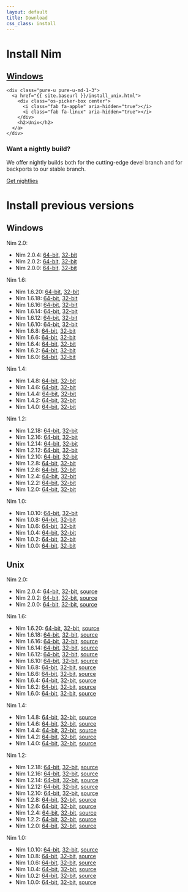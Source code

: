 ```yaml
---
layout: default
title: Download
css_class: install
---
```


<h1 class="text-centered page-title main-heading">Install Nim</h1>

<div class="slim content">
  <div class="pure-g center os-pickers">
    <div class="pure-u pure-u-md-1-3">
      <a href="{{ site.baseurl }}/install_windows.html">
        <div class="os-picker-box center">
          <i class="fab fa-windows" aria-hidden="true"></i>
        </div>
        <h2>Windows</h2>
      </a>
    </div>

    <div class="pure-u pure-u-md-1-3">
      <a href="{{ site.baseurl }}/install_unix.html">
        <div class="os-picker-box center">
          <i class="fab fa-apple" aria-hidden="true"></i>
          <i class="fab fa-linux" aria-hidden="true"></i>
        </div>
        <h2>Unix</h2>
      </a>
    </div>
  </div>
</div>

<section class="background-faded call-to-action">
  <section class="content text-centered center-banner">
    <h1 class="section-heading">
      <i class="far fa-moon fa-2x" aria-hidden="true"></i>
      Want a nightly build?
    </h1>
    <div class="pure-g center">
      <div class="pure-u-1-2">
        <p>
          We offer nightly builds both for the cutting-edge devel branch and
          for backports to our stable branch.
        </p>
      </div>
      <div class="pure-u-1 center">
        <a class="pure-button" href="https://github.com/nim-lang/nightlies/releases">Get nightlies</a>
      </div>
    </div>
  </section>
</section>


<h1 class="text-centered page-title main-heading">Install previous versions</h1>

<div class="slim content center">
  <div class="pure-u pure-u-md-1-3">
    <h2>Windows</h2>
    Nim 2.0:
    <ul>
      <li>Nim 2.0.4:
      <a href="{{ site.baseurl }}/download/nim-2.0.4_x64.zip">64-bit</a>,
      <a href="{{ site.baseurl }}/download/nim-2.0.4_x32.zip">32-bit</a>
      </li>
      <li>Nim 2.0.2:
      <a href="{{ site.baseurl }}/download/nim-2.0.2_x64.zip">64-bit</a>,
      <a href="{{ site.baseurl }}/download/nim-2.0.2_x32.zip">32-bit</a>
      </li>
      <li>Nim 2.0.0:
      <a href="{{ site.baseurl }}/download/nim-2.0.0_x64.zip">64-bit</a>,
      <a href="{{ site.baseurl }}/download/nim-2.0.0_x32.zip">32-bit</a>
      </li>
    </ul>
    Nim 1.6:
    <ul>
      <li>Nim 1.6.20:
      <a href="{{ site.baseurl }}/download/nim-1.6.20_x64.zip">64-bit</a>,
      <a href="{{ site.baseurl }}/download/nim-1.6.20_x32.zip">32-bit</a>
      </li>
      <li>Nim 1.6.18:
      <a href="{{ site.baseurl }}/download/nim-1.6.18_x64.zip">64-bit</a>,
      <a href="{{ site.baseurl }}/download/nim-1.6.18_x32.zip">32-bit</a>
      </li>
      <li>Nim 1.6.16:
      <a href="{{ site.baseurl }}/download/nim-1.6.16_x64.zip">64-bit</a>,
      <a href="{{ site.baseurl }}/download/nim-1.6.16_x32.zip">32-bit</a>
      </li>
      <li>Nim 1.6.14:
      <a href="{{ site.baseurl }}/download/nim-1.6.14_x64.zip">64-bit</a>,
      <a href="{{ site.baseurl }}/download/nim-1.6.14_x32.zip">32-bit</a>
      </li>
      <li>Nim 1.6.12:
      <a href="{{ site.baseurl }}/download/nim-1.6.12_x64.zip">64-bit</a>,
      <a href="{{ site.baseurl }}/download/nim-1.6.12_x32.zip">32-bit</a>
      </li>
      <li>Nim 1.6.10:
      <a href="{{ site.baseurl }}/download/nim-1.6.10_x64.zip">64-bit</a>,
      <a href="{{ site.baseurl }}/download/nim-1.6.10_x32.zip">32-bit</a>
      </li>
      <li>Nim 1.6.8:
      <a href="{{ site.baseurl }}/download/nim-1.6.8_x64.zip">64-bit</a>,
      <a href="{{ site.baseurl }}/download/nim-1.6.8_x32.zip">32-bit</a>
      </li>
      <li>Nim 1.6.6:
      <a href="{{ site.baseurl }}/download/nim-1.6.6_x64.zip">64-bit</a>,
      <a href="{{ site.baseurl }}/download/nim-1.6.6_x32.zip">32-bit</a>
      </li>
      <li>Nim 1.6.4:
      <a href="{{ site.baseurl }}/download/nim-1.6.4_x64.zip">64-bit</a>,
      <a href="{{ site.baseurl }}/download/nim-1.6.4_x32.zip">32-bit</a>
      </li>
      <li>Nim 1.6.2:
      <a href="{{ site.baseurl }}/download/nim-1.6.2_x64.zip">64-bit</a>,
      <a href="{{ site.baseurl }}/download/nim-1.6.2_x32.zip">32-bit</a>
      </li>
      <li>Nim 1.6.0:
      <a href="{{ site.baseurl }}/download/nim-1.6.0_x64.zip">64-bit</a>,
      <a href="{{ site.baseurl }}/download/nim-1.6.0_x32.zip">32-bit</a>
      </li>
    </ul>
    Nim 1.4:
    <ul>
      <li>Nim 1.4.8:
      <a href="{{ site.baseurl }}/download/nim-1.4.8_x64.zip">64-bit</a>,
      <a href="{{ site.baseurl }}/download/nim-1.4.8_x32.zip">32-bit</a>
      </li>
      <li>Nim 1.4.6:
      <a href="{{ site.baseurl }}/download/nim-1.4.6_x64.zip">64-bit</a>,
      <a href="{{ site.baseurl }}/download/nim-1.4.6_x32.zip">32-bit</a>
      </li>
      <li>Nim 1.4.4:
      <a href="{{ site.baseurl }}/download/nim-1.4.4_x64.zip">64-bit</a>,
      <a href="{{ site.baseurl }}/download/nim-1.4.4_x32.zip">32-bit</a>
      </li>
      <li>Nim 1.4.2:
      <a href="{{ site.baseurl }}/download/nim-1.4.2_x64.zip">64-bit</a>,
      <a href="{{ site.baseurl }}/download/nim-1.4.2_x32.zip">32-bit</a>
      </li>
      <li>Nim 1.4.0:
      <a href="{{ site.baseurl }}/download/nim-1.4.0_x64.zip">64-bit</a>,
      <a href="{{ site.baseurl }}/download/nim-1.4.0_x32.zip">32-bit</a>
      </li>
    </ul>
    Nim 1.2:
    <ul>
      <li>Nim 1.2.18:
      <a href="{{ site.baseurl }}/download/nim-1.2.18_x64.zip">64-bit</a>,
      <a href="{{ site.baseurl }}/download/nim-1.2.18_x32.zip">32-bit</a>
      </li>
      <li>Nim 1.2.16:
      <a href="{{ site.baseurl }}/download/nim-1.2.16_x64.zip">64-bit</a>,
      <a href="{{ site.baseurl }}/download/nim-1.2.16_x32.zip">32-bit</a>
      </li>
      <li>Nim 1.2.14:
      <a href="{{ site.baseurl }}/download/nim-1.2.14_x64.zip">64-bit</a>,
      <a href="{{ site.baseurl }}/download/nim-1.2.14_x32.zip">32-bit</a>
      </li>
      <li>Nim 1.2.12:
      <a href="{{ site.baseurl }}/download/nim-1.2.12_x64.zip">64-bit</a>,
      <a href="{{ site.baseurl }}/download/nim-1.2.12_x32.zip">32-bit</a>
      </li>
      <li>Nim 1.2.10:
      <a href="{{ site.baseurl }}/download/nim-1.2.10_x64.zip">64-bit</a>,
      <a href="{{ site.baseurl }}/download/nim-1.2.10_x32.zip">32-bit</a>
      </li>
      <li>Nim 1.2.8:
      <a href="{{ site.baseurl }}/download/nim-1.2.8_x64.zip">64-bit</a>,
      <a href="{{ site.baseurl }}/download/nim-1.2.8_x32.zip">32-bit</a>
      </li>
      <li>Nim 1.2.6:
      <a href="{{ site.baseurl }}/download/nim-1.2.6_x64.zip">64-bit</a>,
      <a href="{{ site.baseurl }}/download/nim-1.2.6_x32.zip">32-bit</a>
      </li>
      <li>Nim 1.2.4:
      <a href="{{ site.baseurl }}/download/nim-1.2.4_x64.zip">64-bit</a>,
      <a href="{{ site.baseurl }}/download/nim-1.2.4_x32.zip">32-bit</a>
      </li>
      <li>Nim 1.2.2:
      <a href="{{ site.baseurl }}/download/nim-1.2.2_x64.zip">64-bit</a>,
      <a href="{{ site.baseurl }}/download/nim-1.2.2_x32.zip">32-bit</a>
      </li>
      <li>Nim 1.2.0:
      <a href="{{ site.baseurl }}/download/nim-1.2.0_x64.zip">64-bit</a>,
      <a href="{{ site.baseurl }}/download/nim-1.2.0_x32.zip">32-bit</a>
      </li>
    </ul>
    Nim 1.0:
    <ul>
      <li>Nim 1.0.10:
      <a href="{{ site.baseurl }}/download/nim-1.0.10_x64.zip">64-bit</a>,
      <a href="{{ site.baseurl }}/download/nim-1.0.10_x32.zip">32-bit</a>
      </li>
      <li>Nim 1.0.8:
      <a href="{{ site.baseurl }}/download/nim-1.0.8_x64.zip">64-bit</a>,
      <a href="{{ site.baseurl }}/download/nim-1.0.8_x32.zip">32-bit</a>
      </li>
      <li>Nim 1.0.6:
      <a href="{{ site.baseurl }}/download/nim-1.0.6_x64.zip">64-bit</a>,
      <a href="{{ site.baseurl }}/download/nim-1.0.6_x32.zip">32-bit</a>
      </li>
      <li>Nim 1.0.4:
      <a href="{{ site.baseurl }}/download/nim-1.0.4_x64.zip">64-bit</a>,
      <a href="{{ site.baseurl }}/download/nim-1.0.4_x32.zip">32-bit</a>
      </li>
      <li>Nim 1.0.2:
      <a href="{{ site.baseurl }}/download/nim-1.0.2_x64.zip">64-bit</a>,
      <a href="{{ site.baseurl }}/download/nim-1.0.2_x32.zip">32-bit</a>
      </li>
      <li>Nim 1.0.0:
      <a href="{{ site.baseurl }}/download/nim-1.0.0_x64.zip">64-bit</a>,
      <a href="{{ site.baseurl }}/download/nim-1.0.0_x32.zip">32-bit</a>
      </li>
    </ul>
  </div>

  <div class="pure-u pure-u-md-1-8"></div>

  <div class="pure-u pure-u-md-1-3">
    <h2>Unix</h2>
    Nim 2.0:
    <ul>
      <li>Nim 2.0.4:
      <a href="{{ site.baseurl }}/download/nim-2.0.4-linux_x64.tar.xz">64-bit</a>,
      <a href="{{ site.baseurl }}/download/nim-2.0.4-linux_x32.tar.xz">32-bit</a>,
      <a href="{{ site.baseurl }}/download/nim-2.0.4.tar.xz">source</a>
      </li>
      <li>Nim 2.0.2:
      <a href="{{ site.baseurl }}/download/nim-2.0.2-linux_x64.tar.xz">64-bit</a>,
      <a href="{{ site.baseurl }}/download/nim-2.0.2-linux_x32.tar.xz">32-bit</a>,
      <a href="{{ site.baseurl }}/download/nim-2.0.2.tar.xz">source</a>
      </li>
      <li>Nim 2.0.0:
      <a href="{{ site.baseurl }}/download/nim-2.0.0-linux_x64.tar.xz">64-bit</a>,
      <a href="{{ site.baseurl }}/download/nim-2.0.0-linux_x32.tar.xz">32-bit</a>,
      <a href="{{ site.baseurl }}/download/nim-2.0.0.tar.xz">source</a>
      </li>
    </ul>
    Nim 1.6:
    <ul>
      <li>Nim 1.6.20:
      <a href="{{ site.baseurl }}/download/nim-1.6.20-linux_x64.tar.xz">64-bit</a>,
      <a href="{{ site.baseurl }}/download/nim-1.6.20-linux_x32.tar.xz">32-bit</a>,
      <a href="{{ site.baseurl }}/download/nim-1.6.20.tar.xz">source</a>
      </li>
      <li>Nim 1.6.18:
      <a href="{{ site.baseurl }}/download/nim-1.6.18-linux_x64.tar.xz">64-bit</a>,
      <a href="{{ site.baseurl }}/download/nim-1.6.18-linux_x32.tar.xz">32-bit</a>,
      <a href="{{ site.baseurl }}/download/nim-1.6.18.tar.xz">source</a>
      </li>
      <li>Nim 1.6.16:
      <a href="{{ site.baseurl }}/download/nim-1.6.16-linux_x64.tar.xz">64-bit</a>,
      <a href="{{ site.baseurl }}/download/nim-1.6.16-linux_x32.tar.xz">32-bit</a>,
      <a href="{{ site.baseurl }}/download/nim-1.6.16.tar.xz">source</a>
      </li>
      <li>Nim 1.6.14:
      <a href="{{ site.baseurl }}/download/nim-1.6.14-linux_x64.tar.xz">64-bit</a>,
      <a href="{{ site.baseurl }}/download/nim-1.6.14-linux_x32.tar.xz">32-bit</a>,
      <a href="{{ site.baseurl }}/download/nim-1.6.14.tar.xz">source</a>
      </li>
      <li>Nim 1.6.12:
      <a href="{{ site.baseurl }}/download/nim-1.6.12-linux_x64.tar.xz">64-bit</a>,
      <a href="{{ site.baseurl }}/download/nim-1.6.12-linux_x32.tar.xz">32-bit</a>,
      <a href="{{ site.baseurl }}/download/nim-1.6.12.tar.xz">source</a>
      </li>
      <li>Nim 1.6.10:
      <a href="{{ site.baseurl }}/download/nim-1.6.10-linux_x64.tar.xz">64-bit</a>,
      <a href="{{ site.baseurl }}/download/nim-1.6.10-linux_x32.tar.xz">32-bit</a>,
      <a href="{{ site.baseurl }}/download/nim-1.6.10.tar.xz">source</a>
      </li>
      <li>Nim 1.6.8:
      <a href="{{ site.baseurl }}/download/nim-1.6.8-linux_x64.tar.xz">64-bit</a>,
      <a href="{{ site.baseurl }}/download/nim-1.6.8-linux_x32.tar.xz">32-bit</a>,
      <a href="{{ site.baseurl }}/download/nim-1.6.8.tar.xz">source</a>
      </li>
      <li>Nim 1.6.6:
      <a href="{{ site.baseurl }}/download/nim-1.6.6-linux_x64.tar.xz">64-bit</a>,
      <a href="{{ site.baseurl }}/download/nim-1.6.6-linux_x32.tar.xz">32-bit</a>,
      <a href="{{ site.baseurl }}/download/nim-1.6.6.tar.xz">source</a>
      </li>
      <li>Nim 1.6.4:
      <a href="{{ site.baseurl }}/download/nim-1.6.4-linux_x64.tar.xz">64-bit</a>,
      <a href="{{ site.baseurl }}/download/nim-1.6.4-linux_x32.tar.xz">32-bit</a>,
      <a href="{{ site.baseurl }}/download/nim-1.6.4.tar.xz">source</a>
      </li>
      <li>Nim 1.6.2:
      <a href="{{ site.baseurl }}/download/nim-1.6.2-linux_x64.tar.xz">64-bit</a>,
      <a href="{{ site.baseurl }}/download/nim-1.6.2-linux_x32.tar.xz">32-bit</a>,
      <a href="{{ site.baseurl }}/download/nim-1.6.2.tar.xz">source</a>
      </li>
      <li>Nim 1.6.0:
      <a href="{{ site.baseurl }}/download/nim-1.6.0-linux_x64.tar.xz">64-bit</a>,
      <a href="{{ site.baseurl }}/download/nim-1.6.0-linux_x32.tar.xz">32-bit</a>,
      <a href="{{ site.baseurl }}/download/nim-1.6.0.tar.xz">source</a>
      </li>
    </ul>
    Nim 1.4:
    <ul>
      <li>Nim 1.4.8:
      <a href="{{ site.baseurl }}/download/nim-1.4.8-linux_x64.tar.xz">64-bit</a>,
      <a href="{{ site.baseurl }}/download/nim-1.4.8-linux_x32.tar.xz">32-bit</a>,
      <a href="{{ site.baseurl }}/download/nim-1.4.8.tar.xz">source</a>
      </li>
      <li>Nim 1.4.6:
      <a href="{{ site.baseurl }}/download/nim-1.4.6-linux_x64.tar.xz">64-bit</a>,
      <a href="{{ site.baseurl }}/download/nim-1.4.6-linux_x32.tar.xz">32-bit</a>,
      <a href="{{ site.baseurl }}/download/nim-1.4.6.tar.xz">source</a>
      </li>
      <li>Nim 1.4.4:
      <a href="{{ site.baseurl }}/download/nim-1.4.4-linux_x64.tar.xz">64-bit</a>,
      <a href="{{ site.baseurl }}/download/nim-1.4.4-linux_x32.tar.xz">32-bit</a>,
      <a href="{{ site.baseurl }}/download/nim-1.4.4.tar.xz">source</a>
      </li>
      <li>Nim 1.4.2:
      <a href="{{ site.baseurl }}/download/nim-1.4.2-linux_x64.tar.xz">64-bit</a>,
      <a href="{{ site.baseurl }}/download/nim-1.4.2-linux_x32.tar.xz">32-bit</a>,
      <a href="{{ site.baseurl }}/download/nim-1.4.2.tar.xz">source</a>
      </li>
      <li>Nim 1.4.0:
      <a href="{{ site.baseurl }}/download/nim-1.4.0-linux_x64.tar.xz">64-bit</a>,
      <a href="{{ site.baseurl }}/download/nim-1.4.0-linux_x32.tar.xz">32-bit</a>,
      <a href="{{ site.baseurl }}/download/nim-1.4.0.tar.xz">source</a>
      </li>
    </ul>
    Nim 1.2:
    <ul>
      <li>Nim 1.2.18:
      <a href="{{ site.baseurl }}/download/nim-1.2.18-linux_x64.tar.xz">64-bit</a>,
      <a href="{{ site.baseurl }}/download/nim-1.2.18-linux_x32.tar.xz">32-bit</a>,
      <a href="{{ site.baseurl }}/download/nim-1.2.18.tar.xz">source</a>
      </li>
      <li>Nim 1.2.16:
      <a href="{{ site.baseurl }}/download/nim-1.2.16-linux_x64.tar.xz">64-bit</a>,
      <a href="{{ site.baseurl }}/download/nim-1.2.16-linux_x32.tar.xz">32-bit</a>,
      <a href="{{ site.baseurl }}/download/nim-1.2.16.tar.xz">source</a>
      </li>
      <li>Nim 1.2.14:
      <a href="{{ site.baseurl }}/download/nim-1.2.14-linux_x64.tar.xz">64-bit</a>,
      <a href="{{ site.baseurl }}/download/nim-1.2.14-linux_x32.tar.xz">32-bit</a>,
      <a href="{{ site.baseurl }}/download/nim-1.2.14.tar.xz">source</a>
      </li>
      <li>Nim 1.2.12:
      <a href="{{ site.baseurl }}/download/nim-1.2.12-linux_x64.tar.xz">64-bit</a>,
      <a href="{{ site.baseurl }}/download/nim-1.2.12-linux_x32.tar.xz">32-bit</a>,
      <a href="{{ site.baseurl }}/download/nim-1.2.12.tar.xz">source</a>
      </li>
      <li>Nim 1.2.10:
      <a href="{{ site.baseurl }}/download/nim-1.2.10-linux_x64.tar.xz">64-bit</a>,
      <a href="{{ site.baseurl }}/download/nim-1.2.10-linux_x32.tar.xz">32-bit</a>,
      <a href="{{ site.baseurl }}/download/nim-1.2.10.tar.xz">source</a>
      </li>
      <li>Nim 1.2.8:
      <a href="{{ site.baseurl }}/download/nim-1.2.8-linux_x64.tar.xz">64-bit</a>,
      <a href="{{ site.baseurl }}/download/nim-1.2.8-linux_x32.tar.xz">32-bit</a>,
      <a href="{{ site.baseurl }}/download/nim-1.2.8.tar.xz">source</a>
      </li>
      <li>Nim 1.2.6:
      <a href="{{ site.baseurl }}/download/nim-1.2.6-linux_x64.tar.xz">64-bit</a>,
      <a href="{{ site.baseurl }}/download/nim-1.2.6-linux_x32.tar.xz">32-bit</a>,
      <a href="{{ site.baseurl }}/download/nim-1.2.6.tar.xz">source</a>
      </li>
      <li>Nim 1.2.4:
      <a href="{{ site.baseurl }}/download/nim-1.2.4-linux_x64.tar.xz">64-bit</a>,
      <a href="{{ site.baseurl }}/download/nim-1.2.4-linux_x32.tar.xz">32-bit</a>,
      <a href="{{ site.baseurl }}/download/nim-1.2.4.tar.xz">source</a>
      </li>
      <li>Nim 1.2.2:
      <a href="{{ site.baseurl }}/download/nim-1.2.2-linux_x64.tar.xz">64-bit</a>,
      <a href="{{ site.baseurl }}/download/nim-1.2.2-linux_x32.tar.xz">32-bit</a>,
      <a href="{{ site.baseurl }}/download/nim-1.2.2.tar.xz">source</a>
      </li>
      <li>Nim 1.2.0:
      <a href="{{ site.baseurl }}/download/nim-1.2.0-linux_x64.tar.xz">64-bit</a>,
      <a href="{{ site.baseurl }}/download/nim-1.2.0-linux_x32.tar.xz">32-bit</a>,
      <a href="{{ site.baseurl }}/download/nim-1.2.0.tar.xz">source</a>
      </li>
    </ul>
    Nim 1.0:
    <ul>
      <li>Nim 1.0.10:
      <a href="{{ site.baseurl }}/download/nim-1.0.10-linux_x64.tar.xz">64-bit</a>,
      <a href="{{ site.baseurl }}/download/nim-1.0.10-linux_x32.tar.xz">32-bit</a>,
      <a href="{{ site.baseurl }}/download/nim-1.0.10.tar.xz">source</a>
      </li>
      <li>Nim 1.0.8:
      <a href="{{ site.baseurl }}/download/nim-1.0.8-linux_x64.tar.xz">64-bit</a>,
      <a href="{{ site.baseurl }}/download/nim-1.0.8-linux_x32.tar.xz">32-bit</a>,
      <a href="{{ site.baseurl }}/download/nim-1.0.8.tar.xz">source</a>
      </li>
      <li>Nim 1.0.6:
      <a href="{{ site.baseurl }}/download/nim-1.0.6-linux_x64.tar.xz">64-bit</a>,
      <a href="{{ site.baseurl }}/download/nim-1.0.6-linux_x32.tar.xz">32-bit</a>,
      <a href="{{ site.baseurl }}/download/nim-1.0.6.tar.xz">source</a>
      </li>
      <li>Nim 1.0.4:
      <a href="{{ site.baseurl }}/download/nim-1.0.4-linux_x64.tar.xz">64-bit</a>,
      <a href="{{ site.baseurl }}/download/nim-1.0.4-linux_x32.tar.xz">32-bit</a>,
      <a href="{{ site.baseurl }}/download/nim-1.0.4.tar.xz">source</a>
      </li>
      <li>Nim 1.0.2:
      <a href="{{ site.baseurl }}/download/nim-1.0.2-linux_x64.tar.xz">64-bit</a>,
      <a href="{{ site.baseurl }}/download/nim-1.0.2-linux_x32.tar.xz">32-bit</a>,
      <a href="{{ site.baseurl }}/download/nim-1.0.2.tar.xz">source</a>
      </li>
      <li>Nim 1.0.0:
      <a href="{{ site.baseurl }}/download/nim-1.0.0-linux_x64.tar.xz">64-bit</a>,
      <a href="{{ site.baseurl }}/download/nim-1.0.0-linux_x32.tar.xz">32-bit</a>,
      <a href="{{ site.baseurl }}/download/nim-1.0.0.tar.xz">source</a>
      </li>
    </ul>
  </div>
</div>
